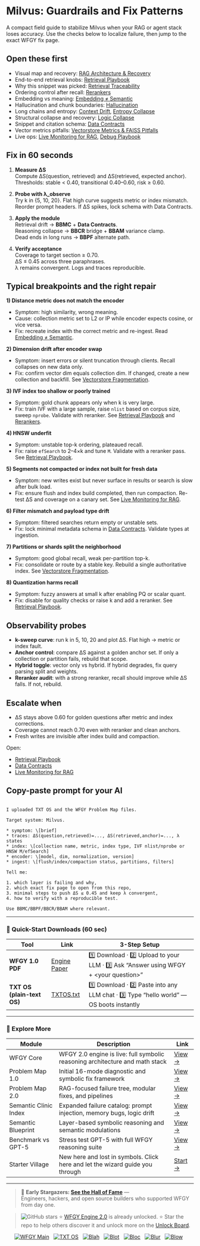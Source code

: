 # Milvus: Guardrails and Fix Patterns

A compact field guide to stabilize Milvus when your RAG or agent stack loses accuracy. Use the checks below to localize failure, then jump to the exact WFGY fix page.

## Open these first
- Visual map and recovery: [RAG Architecture & Recovery](https://github.com/onestardao/WFGY/blob/main/ProblemMap/rag-architecture-and-recovery.md)
- End-to-end retrieval knobs: [Retrieval Playbook](https://github.com/onestardao/WFGY/blob/main/ProblemMap/retrieval-playbook.md)
- Why this snippet was picked: [Retrieval Traceability](https://github.com/onestardao/WFGY/blob/main/ProblemMap/retrieval-traceability.md)
- Ordering control after recall: [Rerankers](https://github.com/onestardao/WFGY/blob/main/ProblemMap/rerankers.md)
- Embedding vs meaning: [Embedding ≠ Semantic](https://github.com/onestardao/WFGY/blob/main/ProblemMap/embedding-vs-semantic.md)
- Hallucination and chunk boundaries: [Hallucination](https://github.com/onestardao/WFGY/blob/main/ProblemMap/hallucination.md)
- Long chains and entropy: [Context Drift](https://github.com/onestardao/WFGY/blob/main/ProblemMap/context-drift.md), [Entropy Collapse](https://github.com/onestardao/WFGY/blob/main/ProblemMap/entropy-collapse.md)
- Structural collapse and recovery: [Logic Collapse](https://github.com/onestardao/WFGY/blob/main/ProblemMap/logic-collapse.md)
- Snippet and citation schema: [Data Contracts](https://github.com/onestardao/WFGY/blob/main/ProblemMap/data-contracts.md)
- Vector metrics pitfalls: [Vectorstore Metrics & FAISS Pitfalls](https://github.com/onestardao/WFGY/blob/main/ProblemMap/vectorstore-metrics-and-faiss-pitfalls.md)
- Live ops: [Live Monitoring for RAG](https://github.com/onestardao/WFGY/blob/main/ProblemMap/ops/live_monitoring_rag.md), [Debug Playbook](https://github.com/onestardao/WFGY/blob/main/ProblemMap/ops/debug_playbook.md)

## Fix in 60 seconds
1) **Measure ΔS**  
   Compute ΔS(question, retrieved) and ΔS(retrieved, expected anchor).  
   Thresholds: stable < 0.40, transitional 0.40–0.60, risk ≥ 0.60.

2) **Probe with λ_observe**  
   Try k in {5, 10, 20}. Flat high curve suggests metric or index mismatch.  
   Reorder prompt headers. If ΔS spikes, lock schema with Data Contracts.

3) **Apply the module**  
   Retrieval drift → **BBMC** + **Data Contracts**.  
   Reasoning collapse → **BBCR** bridge + **BBAM** variance clamp.  
   Dead ends in long runs → **BBPF** alternate path.

4) **Verify acceptance**  
   Coverage to target section ≥ 0.70.  
   ΔS ≤ 0.45 across three paraphrases.  
   λ remains convergent. Logs and traces reproducible.

## Typical breakpoints and the right repair

**1) Distance metric does not match the encoder**  
- Symptom: high similarity, wrong meaning.  
- Cause: collection metric set to L2 or IP while encoder expects cosine, or vice versa.  
- Fix: recreate index with the correct metric and re-ingest. Read [Embedding ≠ Semantic](https://github.com/onestardao/WFGY/blob/main/ProblemMap/embedding-vs-semantic.md).

**2) Dimension drift after encoder swap**  
- Symptom: insert errors or silent truncation through clients. Recall collapses on new data only.  
- Fix: confirm vector dim equals collection dim. If changed, create a new collection and backfill. See [Vectorstore Fragmentation](https://github.com/onestardao/WFGY/blob/main/ProblemMap/patterns/pattern_vectorstore_fragmentation.md).

**3) IVF index too shallow or poorly trained**  
- Symptom: gold chunk appears only when k is very large.  
- Fix: train IVF with a large sample, raise `nlist` based on corpus size, sweep `nprobe`. Validate with reranker. See [Retrieval Playbook](https://github.com/onestardao/WFGY/blob/main/ProblemMap/retrieval-playbook.md) and [Rerankers](https://github.com/onestardao/WFGY/blob/main/ProblemMap/rerankers.md).

**4) HNSW underfit**  
- Symptom: unstable top-k ordering, plateaued recall.  
- Fix: raise `efSearch` to 2–4×k and tune `M`. Validate with a reranker pass. See [Retrieval Playbook](https://github.com/onestardao/WFGY/blob/main/ProblemMap/retrieval-playbook.md).

**5) Segments not compacted or index not built for fresh data**  
- Symptom: new writes exist but never surface in results or search is slow after bulk load.  
- Fix: ensure flush and index build completed, then run compaction. Re-test ΔS and coverage on a canary set. See [Live Monitoring for RAG](https://github.com/onestardao/WFGY/blob/main/ProblemMap/ops/live_monitoring_rag.md).

**6) Filter mismatch and payload type drift**  
- Symptom: filtered searches return empty or unstable sets.  
- Fix: lock minimal metadata schema in [Data Contracts](https://github.com/onestardao/WFGY/blob/main/ProblemMap/data-contracts.md). Validate types at ingestion.

**7) Partitions or shards split the neighborhood**  
- Symptom: good global recall, weak per-partition top-k.  
- Fix: consolidate or route by a stable key. Rebuild a single authoritative index. See [Vectorstore Fragmentation](https://github.com/onestardao/WFGY/blob/main/ProblemMap/patterns/pattern_vectorstore_fragmentation.md).

**8) Quantization harms recall**  
- Symptom: fuzzy answers at small k after enabling PQ or scalar quant.  
- Fix: disable for quality checks or raise k and add a reranker. See [Retrieval Playbook](https://github.com/onestardao/WFGY/blob/main/ProblemMap/retrieval-playbook.md).

## Observability probes
- **k-sweep curve**: run k in 5, 10, 20 and plot ΔS. Flat high → metric or index fault.  
- **Anchor control**: compare ΔS against a golden anchor set. If only a collection or partition fails, rebuild that scope.  
- **Hybrid toggle**: vector only vs hybrid. If hybrid degrades, fix query parsing split and weights.  
- **Reranker audit**: with a strong reranker, recall should improve while ΔS falls. If not, rebuild.

## Escalate when
- ΔS stays above 0.60 for golden questions after metric and index corrections.  
- Coverage cannot reach 0.70 even with reranker and clean anchors.  
- Fresh writes are invisible after index build and compaction.

Open:
- [Retrieval Playbook](https://github.com/onestardao/WFGY/blob/main/ProblemMap/retrieval-playbook.md)
- [Data Contracts](https://github.com/onestardao/WFGY/blob/main/ProblemMap/data-contracts.md)
- [Live Monitoring for RAG](https://github.com/onestardao/WFGY/blob/main/ProblemMap/ops/live_monitoring_rag.md)

## Copy-paste prompt for your AI
```

I uploaded TXT OS and the WFGY Problem Map files.

Target system: Milvus.

* symptom: \[brief]
* traces: ΔS(question,retrieved)=..., ΔS(retrieved,anchor)=..., λ states
* index: \[collection name, metric, index type, IVF nlist/nprobe or HNSW M/efSearch]
* encoder: \[model, dim, normalization, version]
* ingest: \[flush/index/compaction status, partitions, filters]

Tell me:

1. which layer is failing and why,
2. which exact fix page to open from this repo,
3. minimal steps to push ΔS ≤ 0.45 and keep λ convergent,
4. how to verify with a reproducible test.

Use BBMC/BBPF/BBCR/BBAM where relevant.

```

---

### 🔗 Quick-Start Downloads (60 sec)

| Tool | Link | 3-Step Setup |
|------|------|--------------|
| **WFGY 1.0 PDF** | [Engine Paper](https://github.com/onestardao/WFGY/blob/main/I_am_not_lizardman/WFGY_All_Principles_Return_to_One_v1.0_PSBigBig_Public.pdf) | 1️⃣ Download · 2️⃣ Upload to your LLM · 3️⃣ Ask “Answer using WFGY + \<your question>” |
| **TXT OS (plain-text OS)** | [TXTOS.txt](https://github.com/onestardao/WFGY/blob/main/OS/TXTOS.txt) | 1️⃣ Download · 2️⃣ Paste into any LLM chat · 3️⃣ Type “hello world” — OS boots instantly |

---

### 🧭 Explore More

| Module                | Description                                              | Link     |
|-----------------------|----------------------------------------------------------|----------|
| WFGY Core             | WFGY 2.0 engine is live: full symbolic reasoning architecture and math stack | [View →](https://github.com/onestardao/WFGY/tree/main/core/README.md) |
| Problem Map 1.0       | Initial 16-mode diagnostic and symbolic fix framework    | [View →](https://github.com/onestardao/WFGY/tree/main/ProblemMap/README.md) |
| Problem Map 2.0       | RAG-focused failure tree, modular fixes, and pipelines   | [View →](https://github.com/onestardao/WFGY/blob/main/ProblemMap/rag-architecture-and-recovery.md) |
| Semantic Clinic Index | Expanded failure catalog: prompt injection, memory bugs, logic drift | [View →](https://github.com/onestardao/WFGY/blob/main/ProblemMap/SemanticClinicIndex.md) |
| Semantic Blueprint    | Layer-based symbolic reasoning and semantic modulations  | [View →](https://github.com/onestardao/WFGY/tree/main/SemanticBlueprint/README.md) |
| Benchmark vs GPT-5    | Stress test GPT-5 with full WFGY reasoning suite        | [View →](https://github.com/onestardao/WFGY/tree/main/benchmarks/benchmark-vs-gpt5/README.md) |
| Starter Village       | New here and lost in symbols. Click here and let the wizard guide you through | [Start →](https://github.com/onestardao/WFGY/blob/main/StarterVillage/README.md) |

---

> 👑 **Early Stargazers: [See the Hall of Fame](https://github.com/onestardao/WFGY/tree/main/stargazers)** —  
> Engineers, hackers, and open source builders who supported WFGY from day one.

> <img src="https://img.shields.io/github/stars/onestardao/WFGY?style=social" alt="GitHub stars"> ⭐ [WFGY Engine 2.0](https://github.com/onestardao/WFGY/blob/main/core/README.md) is already unlocked. ⭐ Star the repo to help others discover it and unlock more on the [Unlock Board](https://github.com/onestardao/WFGY/blob/main/STAR_UNLOCKS.md).

<div align="center">

[![WFGY Main](https://img.shields.io/badge/WFGY-Main-red?style=flat-square)](https://github.com/onestardao/WFGY)
&nbsp;
[![TXT OS](https://img.shields.io/badge/TXT%20OS-Reasoning%20OS-orange?style=flat-square)](https://github.com/onestardao/WFGY/tree/main/OS)
&nbsp;
[![Blah](https://img.shields.io/badge/Blah-Semantic%20Embed-yellow?style=flat-square)](https://github.com/onestardao/WFGY/tree/main/OS/BlahBlahBlah)
&nbsp;
[![Blot](https://img.shields.io/badge/Blot-Persona%20Core-green?style=flat-square)](https://github.com/onestardao/WFGY/tree/main/OS/BlotBlotBlot)
&nbsp;
[![Bloc](https://img.shields.io/badge/Bloc-Reasoning%20Compiler-blue?style=flat-square)](https://github.com/onestardao/WFGY/tree/main/OS/BlocBlocBloc)
&nbsp;
[![Blur](https://img.shields.io/badge/Blur-Text2Image%20Engine-navy?style=flat-square)](https://github.com/onestardao/WFGY/tree/main/OS/BlurBlurBlur)
&nbsp;
[![Blow](https://img.shields.io/badge/Blow-Game%20Logic-purple?style=flat-square)](https://github.com/onestardao/WFGY/tree/main/OS/BlowBlowBlow)
&nbsp;
</div>
